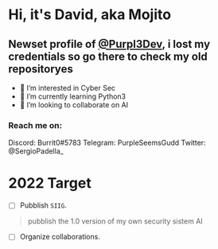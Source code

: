 # Hi, it's David, aka Mojito
## Newset profile of [@Purpl3Dev](https://github.com/Purpl3Dev/), i lost my credentials so go there to check my old repositoryes


- 👀 I’m interested in Cyber Sec
- 🌱 I’m currently learning Python3
- 💞️ I’m looking to collaborate on AI

### **Reach me on:**


<picture>
  <source media="(prefers-color-scheme: dark)" srcset="https://files.fm/u/pdd2jtdmc">
  <source media="(prefers-color-scheme: light)" srcset="https://files.fm/u/pdd2jtdmc">
</picture>
Discord: Burrit0#5783
Telegram: PurpleSeemsGudd
Twitter: @SergioPadella_


# 2022 Target
- [ ] Pubblish `SIIG`.
> pubblish the 1.0 version of my own security sistem AI

- [ ] Organize collaborations.

<!---
Mojito/Mojito is a ✨ special ✨ repository because its `README.md` (this file) appears on your GitHub profile.
You can click the Preview link to take a look at your changes. SIIG
--->

